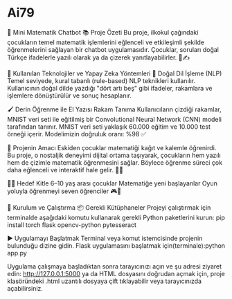 # Ai79
🎉 Mini Matematik Chatbot
📚 Proje Özeti
Bu proje, ilkokul çağındaki çocukların temel matematik işlemlerini eğlenceli ve etkileşimli şekilde öğrenmelerini sağlayan bir chatbot uygulamasıdır.
Çocuklar, soruları doğal Türkçe ifadelerle yazılı olarak ya da çizerek yanıtlayabilirler. 📝✍️

🤖 Kullanılan Teknolojiler ve Yapay Zeka Yöntemleri
💬 Doğal Dil İşleme (NLP)
Temel seviyede, kural tabanlı (rule-based) NLP teknikleri kullanılır.
Kullanıcının doğal dilde yazdığı "dört artı beş" gibi ifadeler, rakamlara ve işlemlere dönüştürülür ve sonuç hesaplanır.

🖌️ Derin Öğrenme ile El Yazısı Rakam Tanıma
Kullanıcıların çizdiği rakamlar, MNIST veri seti ile eğitilmiş bir Convolutional Neural Network (CNN) modeli tarafından tanınır.
MNIST veri seti yaklaşık 60.000 eğitim ve 10.000 test örneği içerir.
Modelimizin doğruluk oranı: %98 ✅

🎯 Projenin Amacı
Eskiden çocuklar matematiği kağıt ve kalemle öğrenirdi.
Bu proje, o nostaljik deneyimi dijital ortama taşıyarak, çocukların hem yazılı hem de çizimle matematik öğrenmesini sağlar.
Böylece öğrenme süreci çok daha eğlenceli ve interaktif hale gelir. 🎈🎉

👧👦 Hedef Kitle
6–10 yaş arası çocuklar
Matematiğe yeni başlayanlar
Oyun yoluyla öğrenmeyi seven öğrenciler 🎮📖

🚀 Kurulum ve Çalıştırma
📦 Gerekli Kütüphaneler
Projeyi çalıştırmak için terminalde aşağıdaki komutu kullanarak gerekli Python paketlerini kurun:
pip install torch flask opencv-python pytesseract

▶️ Uygulamayı Başlatmak
Terminal veya komut istemcisinde projenin bulunduğu dizine gidin.
Flask uygulamasını başlatmak için(terminale):python app.py

Uygulama çalışmaya başladıktan sonra tarayıcınızı açın ve şu adresi ziyaret edin:
http://127.0.0.1:5000 ya da
HTML dosyasını doğrudan açmak için, proje klasöründeki .html uzantılı dosyaya çift tıklayabilir veya tarayıcınızda açabilirsiniz.
